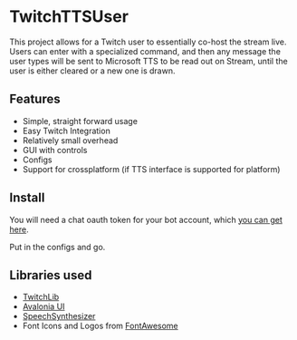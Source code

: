 # TwitchTTSUser

This project allows for a Twitch user to essentially co-host the stream live. Users can enter with a specialized command, and then any message the user types will be sent to Microsoft TTS to be read out on Stream, until the user is either cleared or a new one is drawn.

## Features

* Simple, straight forward usage
* Easy Twitch Integration
* Relatively small overhead
* GUI with controls
* Configs
* Support for crossplatform (if TTS interface is supported for platform)

## Install

You will need a chat oauth token for your bot account, which [you can get here](https://twitchapps.com/tmi/).

Put in the configs and go.

## Libraries used

* [TwitchLib](https://github.com/TwitchLib/TwitchLib)
* [Avalonia UI](https://avaloniaui.net/)
* [SpeechSynthesizer](https://www.nuget.org/packages/System.Speech)
* Font Icons and Logos from [FontAwesome](https://fontawesome.com/)
